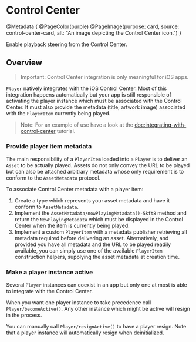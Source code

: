 # Control Center

@Metadata {
    @PageColor(purple)
    @PageImage(purpose: card, source: control-center-card, alt: "An image depicting the Control Center icon.")
}

Enable playback steering from the Control Center.

## Overview

> Important: Control Center integration is only meaningful for iOS apps.

``Player`` natively integrates with the iOS Control Center. Most of this integration happens automatically but your app is still responsible of activating the player instance which must be associated with the Control Center. It must also provide the metadata (title, artwork image) associated with the ``PlayerItem`` currently being played.

> Note: For an example of use have a look at the <doc:integrating-with-control-center> tutorial.

### Provide player item metadata

The main responsibility of a ``PlayerItem`` loaded into a ``Player`` is to deliver an ``Asset`` to be actually played. Assets do not only convey the URL to be played but can also be attached arbitrary metadata whose only requirement is to conform to the ``AssetMetadata`` protocol.

To associate Control Center metadata with a player item:

1. Create a type which represents your asset metadata and have it conform to ``AssetMetadata``.
2. Implement the ``AssetMetadata/nowPlayingMetadata()-5kft8`` method and return the ``NowPlayingMetadata`` which must be displayed in the Control Center when the item is currently being played.
3. Implement a custom ``PlayerItem`` with a metadata publisher retrieving all metadata required before delivering an asset. Alternatively, and provided you have all metadata and the URL to be played readily available, you can simply use one of the available ``PlayerItem`` construction helpers, supplying the asset metadata at creation time.

### Make a player instance active

Several ``Player`` instances can coexist in an app but only one at most is able to integrate with the Control Center.

When you want one player instance to take precedence call ``Player/becomeActive()``. Any other instance which might be active will resign in the process.

You can manually call ``Player/resignActive()`` to have a player resign. Note that a player instance will automatically resign when deinitialized.
